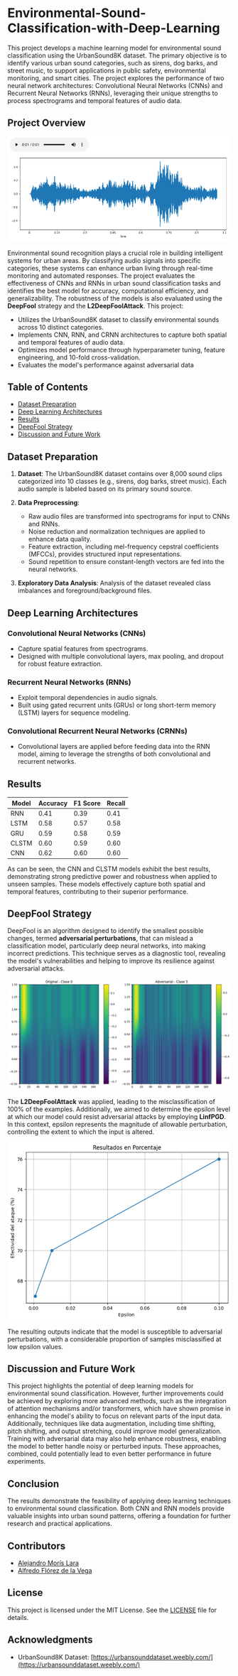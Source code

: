 # Environmental-Sound-Classification-with-Deep-Learning

This project develops a machine learning model for environmental sound classification using the UrbanSound8K dataset. The primary objective is to identify various urban sound categories, such as sirens, dog barks, and street music, to support applications in public safety, environmental monitoring, and smart cities. The project explores the performance of two neural network architectures: Convolutional Neural Networks (CNNs) and Recurrent Neural Networks (RNNs), leveraging their unique strengths to process spectrograms and temporal features of audio data.

## Project Overview
![portrait](images/portrait.png)

Environmental sound recognition plays a crucial role in building intelligent systems for urban areas. By classifying audio signals into specific categories, these systems can enhance urban living through real-time monitoring and automated responses. The project evaluates the effectiveness of CNNs and RNNs in urban sound classification tasks and identifies the best model for accuracy, computational efficiency, and generalizability. The robustness of the models is also evaluated using the **DeepFool** strategy and the **L2DeepFoolAttack**.
This project:
- Utilizes the UrbanSound8K dataset to classify environmental sounds across 10 distinct categories.
- Implements CNN, RNN, and CRNN architectures to capture both spatial and temporal features of audio data.
- Optimizes model performance through hyperparameter tuning, feature engineering, and 10-fold cross-validation.
- Evaluates the model's performance against adversarial data

## Table of Contents
- [Dataset Preparation](#dataset-preparation)
- [Deep Learning Architectures](#deep-learning-architectures)
- [Results](#results)
- [DeepFool Strategy](#deepfool-strategy)
- [Discussion and Future Work](#discussion-and-future-work)


## Dataset Preparation

1. **Dataset**:
   The UrbanSound8K dataset contains over 8,000 sound clips categorized into 10 classes (e.g., sirens, dog barks, street music). Each audio sample is labeled based on its primary sound source.

2. **Data Preprocessing**:
   - Raw audio files are transformed into spectrograms for input to CNNs and RNNs.
   - Noise reduction and normalization techniques are applied to enhance data quality.
   - Feature extraction, including mel-frequency cepstral coefficients (MFCCs), provides structured input representations.
   - Sound repetition to ensure constant-length vectors are fed into the neural networks.

3. **Exploratory Data Analysis**:
   Analysis of the dataset revealed class imbalances and foreground/background files. 

## Deep Learning Architectures

### Convolutional Neural Networks (CNNs)
- Capture spatial features from spectrograms.
- Designed with multiple convolutional layers, max pooling, and dropout for robust feature extraction.

### Recurrent Neural Networks (RNNs)
- Exploit temporal dependencies in audio signals.
- Built using gated recurrent units (GRUs) or long short-term memory (LSTM) layers for sequence modeling.
  
### Convolutional Recurrent Neural Networks (CRNNs)
- Convolutional layers are applied before feeding data into the RNN model, aiming to leverage the strengths of both convolutional and recurrent networks.
## Results

| **Model** | **Accuracy** | **F1 Score** | **Recall** |
|-----------|--------------|--------------|------------|
| RNN       | 0.41         | 0.39         | 0.41       |
| LSTM      | 0.58         | 0.57         | 0.58       |
| GRU       | 0.59         | 0.58         | 0.59       |
| CLSTM     | 0.60         | 0.59         | 0.60       |
| CNN       | 0.62         | 0.60         | 0.60       |


As can be seen, the CNN and CLSTM models exhibit the best results, demonstrating strong predictive power and robustness when applied to unseen samples. These models effectively capture both spatial and temporal features, contributing to their superior performance.
## DeepFool Strategy
DeepFool is an algorithm designed to identify the smallest possible changes, termed **adversarial perturbations**, that can mislead a classification model, particularly deep neural networks, into making incorrect predictions. This technique serves as a diagnostic tool, revealing the model's vulnerabilities and helping to improve its resilience against adversarial attacks.

![adversial](images/adversial.png)

The **L2DeepFoolAttack** was applied, leading to the misclassification of 100% of the examples. Additionally, we aimed to determine the epsilon level at which our model could resist adversarial attacks by employing **LinfPGD**. In this context, epsilon represents the magnitude of allowable perturbation, controlling the extent to which the input is altered.

![deepfool](images/deepfool.png)

The resulting outputs indicate that the model is susceptible to adversarial perturbations, with a considerable proportion of samples misclassified at low epsilon values.

## Discussion and Future Work

This project highlights the potential of deep learning models for environmental sound classification. However, further improvements could be achieved by exploring more advanced methods, such as the integration of attention mechanisms and/or transformers, which have shown promise in enhancing the model's ability to focus on relevant parts of the input data. Additionally, techniques like data augmentation, including time shifting, pitch shifting, and output stretching, could improve model generalization. Training with adversarial data may also help enhance robustness, enabling the model to better handle noisy or perturbed inputs. These approaches, combined, could potentially lead to even better performance in future experiments.

  
## Conclusion
The results demonstrate the feasibility of applying deep learning techniques to environmental sound classification. Both CNN and RNN models provide valuable insights into urban sound patterns, offering a foundation for further research and practical applications.

## Contributors
- [Alejandro Morís Lara](https://github.com/alejandromorislara)
- [Alfredo Flórez de la Vega](https://github.com/alfredofdlv)

## License
This project is licensed under the MIT License. See the [LICENSE](LICENSE) file for details.

## Acknowledgments
- UrbanSound8K Dataset: [https://urbansounddataset.weebly.com/](https://urbansounddataset.weebly.com/)

